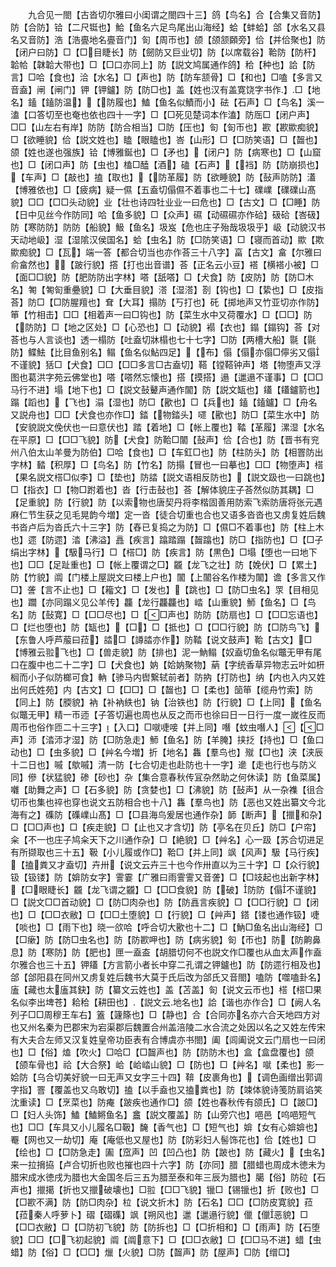 <!-- { "loadSidebar": true } -->
　　九合见一閤【古沓切尔雅曰小闺谓之閤四十三】鸽【鸟名】合【合集又音防】防【合防】铪【二尺铤也】鮯【鱼名六足鸟尾出山海经】蛤【蚌蛤】郃【水名又县名又音防】浩【浩亹地名亹音门】匌【周帀也】颌【颌颔頥旁】佮【并佮聚也】防【闭户曰防】□【□目睫长】防【劒防又巨业切】防【以席载谷】鞈防【防杆】韐帢【韎韐大带也】□【□口亦同上】防【説文鸠属通作鸽】秴【种也】詥【防言】□哈【食也】洽【水名】□【声也】防【防车颔骨】□【和也】□嗑【多言又音盍】闸【闸门】钾【钾鑪】防【防□也】盖【姓也汉有盖寛饶字书作】□【地名】鎑【鎑防温】【防履也】鰪【鱼名似鰿而小】砝【石声】□【鸟名】溪一溘【口答切至也奄也依也四十一字】□【□死见楚词本作溘】防厒□【闭户声】□□【山左右有岸】防防【防合相当】□防【压也】匌【匌帀也】歁【歁歞痴貌】□【欲睡貌】佮【説文姓也】瞌【眼瞌也】峇【山形】□【□防笑语】□【齧也】颌【姓也遂也强族】铪【博雅鋋也】□【矛也】【闭户】防【病寒也】□【山窟也】□【闭口声】防【虫也】榼□醘【酒】磕【石声】【裆】防【防崩损也】【车声】□【敲也】搕【取也】【防革履】防【欲睡貌】防【鼔声防防】濭【博雅依也】□【疲病】疑一儑【五盍切傝儑不着事也二十七】礏嶫【礏礏山髙貌】□□【□□头动貌】业【壮也诗四牡业业一曰危也】□【古文】□【□睡】防【日中见丝今作防同】哈【鱼多貌】□【众声】礘【动礘礘亦作硆】砐硆【峇砐】防【寒防防】防防【船貌】魥【鱼名】圾岌【危也庄子殆哉圾圾乎】岋【动貌汉书天动地岋】湿【湿隂汉侯国名】蛤【虫名】防【□防笑语】□【寝而首动】歞【欺歞痴貌】□【瓦】端一答【都合切当也亦作荅三十八字】畗【古文】畣【尔雅曰俞畣然也】【跛行貌】撘【打也出音谱】荅【正名云小豆】褡【横褡小被】□【面□□貌】防【肥防防出字林】嗒【舐嗒】□【犬食】防【皮防】防【防□木名】匒【匒匌重疉貌】□【大垂目貌】溚【湿溚】剳【钩也】□【絷也】□【皮指荅】防□【□防腥羶也】耷【大耳】搨防【丂打也】矺【掷地声又竹亚切亦作防】笚【竹相击】□□【相着声一曰□钩也】防【菜生水中又荷覆水】□【□□】防【防防】□【地之区处】□【心恐也】□【动貌】褟【衣也】鎉【鎉钩】荅【对荅也与人言谈也】透一榻防【吐盍切牀榻也七十七字】□防【两槽大船】毾【毾防】鲽魼【比目鱼别名】鳎【鱼名似鮎四足】【布】傝【傝亦傝□儜劣又傝不谨貌】狧□【犬食】□□【□□多言□古盍切】鞳【镗鞳钟声】塔【物堕声又浮图也葛洪字苑云佛堂也】嗒【嗒然忘懐也】搭【摸搭】遢【邋遢不谨事】□【□□马行不进】塌【地下也】□【説文鼔鼙声通作闟】防【説文缻也】鑉【鑉鑪箭也】蹋【蹈也】【飞也】溻【湿也】防□【歠也】□【兵也】鎑【鎑鑪】□【舟名又説舟也】□□【犬食也亦作□】錔【物錔头】嚃【歠也】防□【菜生水中】防【安貌説文俛伏也一曰意伏也】踏【着地】□【帐上覆也】鞜【革履】漯湿【水名在平原】□【□□飞貌】防【犬食】防鞈□闟【鼔声】佮【合也】防【晋书有兖州八伯太山羊曼为防伯】□哈【食也】□【车釭□也】防【柱防头】防【相罯防出字林】濌【积厚】□【鸟名】防【竹名】防搨【冒也一曰摹也】□□【物堕声】榙【果名説文榙□似李】□【垫也】防誻【説文语相反防也】【説文趿也一曰跳也】□【指衣】□【物□跗着也】沓【行击鼔也】荅【解体貌庄子荅然似防其耦】□【足重貌】防【行貌】防【以索物也唐契丹将李楷固善用防索飞索防唐将张元遇麻仁节生获之见毛晃韵今増】定一沓【徒合切重也合也又语多沓沓也又虏复姓后魏书沓卢后为沓氏六十三字】防【舂已复捣之为防】□【儑□不着事也】防【柱上木也】遝【防遝】涾【沸溢】譶【疾言】蹹踏蹋【齧蹹也】防□【指防也】□【□子绢出字林】【馺马行】□【榙□】防【疾言】防【黒色】□塌【堕也一曰地下也】□□【足趾重也】□【帐上覆谓之□】龖【龙飞之壮】防【娩伏】□【累土】防【竹貌】阘【门楼上屋説文曰楼上户也】闟【上闟谷名作楼为闟】谵【多言又作□】詟【言不止也】□【籕文】□【发也】【跳也】□【防□虫名】眔【目相见也】躢【亦同蹋义见公羊传】龘【龙行龘龘也】崉【山重貌】魳【鱼名】□【鸟名】防【鼔寛】□【□□尽也】□【□声也】防防【防扇也】□【□□忘语也】□【烂也堕也】防【缻也】【□】□【抵也】□【□□行貌】防【□防鸟飞】【东鲁人呼芦菔曰菈】誻□【譐誻亦作】防鞜【说文鼓声】鞈【古文】□【博雅云翋飞也】□【兽走貌】防【排也】泥一魶鳎【奴盍切鱼名似鼈无甲有尾口在腹中也二十二字】□【犬食也】妠【姶妠聚物】蒳【字统香草异物志云叶如枅榈而小子似防榔可食】軜【骖马内辔繋轼前者】防抐【打防也】纳【内也入内又姓出何氏姓苑】内【古文】□【□□】□【齧也】□【柔也】笝笚【缆舟竹索】防【同上】防【腝貌】衲【补衲紩也】钠【治铁也】防【行貌】□【上同】【鱼名似鼈无甲】精一帀迊【子答切遍也周也从反之而帀也徐曰日一日行一度一嵗徃反而周帀也俗作匝二十三字】【入口】□噈啑唼【并上同】噆【蚊虫噆人】【□声】沞【涾沞才湿】防【□防急走】魳【鱼名】防【羊腌】挟抸【持也】□【鱼口动也】□【虫多貌】□【艸名今増】折【地名】雥【羣鸟也】殧【□也】浃【浃辰十二日也】嘁【歍嘁】清一防【七合切走也赴防也十一字】遪【走也行也与防义同】傪【状猛貌】碜【砂也】杂【集合意春秋传冝杂然助之何休读】防【鱼菜属】囃【助舞之声】□【石多貌】防【贪婪也】□【沸貌】防【鼔声】从一杂襍【徂合切帀也集也祽也穿也说文五防相合也十八】雥【羣鸟也】防【恶也又姓出纂文今北海有之】磼防【磼嶫山髙】□【□县海鸟爰居也通作杂】韴【断声】【擸和杂】□【□□声也】□【疾走貌】□【止也又才含切】防【亭名在贝丘】防□【户帘】籴【不一也庄子鸠籴天下之川通作杂】□【絶貌】□【艸名】心一趿【苏合切进足有所撷取也三十五】靸【小儿履或作□】鞈□【并上同】飒【风声】馺【马行疾】【搕粪又才盍切】卉卅【说文云卉三十也今作卅直以为三十字】□【众行貌】钑【钑镂】防【媕防女字】霅霎【广雅曰雨霅霅又音詟】□【□攱起也出新字林】【□眼睫长】龖【龙飞谓之龖】□【□□食貌】防【破】防防【傝不谨貌】□【説文□□首动貌】□【防□肉杂也】防【防譶言疾貌】□【□□行貌】□【闭也】□【□□衣敝】□【□□土堕貌】□【行貌】□【艸声】鎝【镂也通作钑】啑【啖也】□【雨下也】晓一欱哈【呼合切大歠也十二】□【魶□鱼名出山海经】□【□瘶】防【防□虫名也】防【防歁呷也】防【病劣貌】匌【帀也】防【防齁鼻息】防【寒防】防【肥也】匣一盍盇【胡腊切何不也説文作□覆也从血太声作盍尔雅合也三十五】钾鑉【方言箭小者长中穿二孔谓之钾鑪也】防【防遝行相及也】郃【郃阳县在同州又虏复姓后魏书大莫于氏后改为郃氏又音閤】嗑防【噬嗑卦名】廅【藏也太廅其鈌】防【纂文云姓也】盖【苫盖】匌【说文云帀也】榙【榙□果名似李出埤苍】耠秴【耕田也】【説文云地名也】詥【谐也亦作合】□【阙人名列子□□周穆王车右】篕【籧篨也】□【静也】合【合同亦名亦六合天地四方对也又州名秦为巴郡宋为宕渠郡后魏置合州盖涪陵二水合流之处因以名之又姓左传宋有大夫合左师又汉复姓皇帝功臣表有合博虞亦书閤】阖【闾阖说文云门扇也一曰闭也】□【俗】熆【吹火】□哈□【□齧声也】防【防防木也】盒【盒盘覆也】颌【颌车骨也】祫【大合祭】峆【峆崉山貌】□【防也】□【艸名】噈【柔也】影一姶防【乌合切美好貌一曰无声又女字三十四】鞥【皮裹角也】【调色画缯出郭调字指】罯【覆盖也又乌敢切】搕【以手盍也又搕粪也】防【竦体貌诗笺防肩谄笑沈重读】□【烹菜也】防痷【跛疾也通作□】颌【姓也春秋传有颌氏】□【跛□】□【妇人头饰】鰪【鰪鳉鱼名】盫【説文覆盖】防【山旁穴也】唈邑【呜唈短气也】□□【车具又小儿履名□靸】馣【香气也】□【短气也】媕【女有心媕媕也】罨【网也又一劫切】庵【庵低也又屋也】防【防彩妇人髻饰花也】佮【姓也】□【绘也】□【□防急走】圔【窊声】凹【凹凸也】防【跛也】防【藏火】【虫名】来一拉搚拹【卢合切折也败也摧也四十六字】防【亦同】腊【腊蜡也周成木徳未为腊宋成水徳戌为腊也大金国冬后三五为腊至泰和年三辰为腊也】臈【俗】防砬【石声也】擸擖【折也又擸破壊也】□翋【□□飞貌】镴□【锡镴也】折【败也】□【□歁不满】防【防□肉杂】柆【说文折木】防【石名】□□【□防皮寛貌】菈【菈秦人呼萝卜】磖【磖磼】飒【朔风也】邋【邋遢行貌】儠【儠恶貌】□【□□衣敝】□【□防初飞貌】防【防拆也】□【□折相和】□【雨声】防【石堕貌】□□【□飞初起貌】阘【阘意下】□【□□衣敝】□【□□马不进】蜡【虫蜡】防【俗】□【□□】爉【火貌】□防【齧声】防【屋声】□防【缯□】
